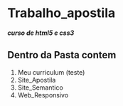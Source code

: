 # Trabalho_apostila
 _**curso de html5 e css3**_
 ## Dentro da Pasta contem
1. Meu curriculum (teste)
1. Site_Apostila
1. Site_Semantico
1. Web_Responsivo
